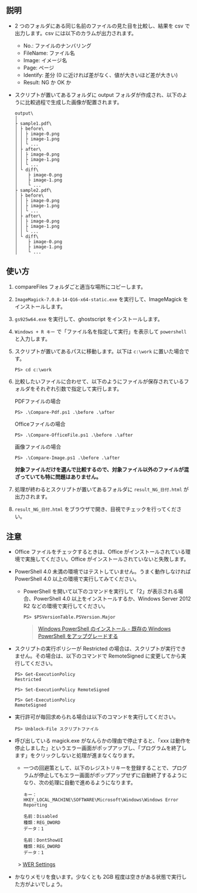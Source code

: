 ## 説明

- 2 つのフォルダにある同じ名前のファイルの見た目を比較し、結果を csv で出力します。csv には以下のカラムが出力されます。

  - No.: ファイルのナンバリング
  - FileName: ファイル名
  - Image: イメージ名
  - Page: ページ
  - Identify: 差分 (0 に近ければ差がなく、値が大きいほど差が大きい)
  - Result: NG か OK か

- スクリプトが置いてあるフォルダに output フォルダが作成され、以下のように比較過程で生成した画像が配置されます。

  ```
  output\
  │
  ├ sample1.pdf\
  │ ├ before\
  │ │ ├ image-0.png
  │ │ ├ image-1.png
  │ │ └ ...
  │ ├ after\
  │ │ ├ image-0.png
  │ │ ├ image-1.png
  │ │ └ ...
  │ └ diff\
  │    ├ image-0.png
  │    ├ image-1.png
  │    └ ...
  ├ sample2.pdf\
  │ ├ before\
  │ │ ├ image-0.png
  │ │ ├ image-1.png
  │ │ └ ...
  │ ├ after\
  │ │ ├ image-0.png
  │ │ ├ image-1.png
  │ │ └ ...
  │ └ diff\
  │    ├ image-0.png
  │    ├ image-1.png
  │    └ ...
  ```

## 使い方

1. compareFiles フォルダごと適当な場所にコピーします。

1. `ImageMagick-7.0.8-14-Q16-x64-static.exe` を実行して、ImageMagick をインストールします。

1. `gs925w64.exe` を実行して、ghostscript をインストールします。

1. `Windows + R キー` で「ファイル名を指定して実行」を表示して `powershell` と入力します。

1. スクリプトが置いてあるパスに移動します。以下は `c:\work` に置いた場合です。

   ```
   PS> cd c:\work
   ```

1. 比較したいファイルに合わせて、以下のようにファイルが保存されているフォルダをそれぞれ引数で指定して実行します。

   PDFファイルの場合
   ```
   PS> .\Compare-Pdf.ps1 .\before .\after
   ```
   Officeファイルの場合
   ```
   PS> .\Compare-OfficeFile.ps1 .\before .\after
   ```
   画像ファイルの場合
   ```
   PS> .\Compare-Image.ps1 .\before .\after
   ```
   **対象ファイルだけを選んで比較するので、対象ファイル以外のファイルが混ざっていても特に問題はありません。**

1. 処理が終わるとスクリプトが置いてあるフォルダに `result_NG_日付.html` が出力されます。

1. `result_NG_日付.html` をブラウザで開き、目視でチェックを行ってください。


## 注意

- Office ファイルをチェックするときは、Office がインストールされている環境で実施してください。Office がインストールされていないと失敗します。

- PowerShell 4.0 未満の環境ではテストしていません。うまく動作しなければ PowerShell 4.0 以上の環境で実行してみてください。

  - PowerShell を開いて以下のコマンドを実行して「2」が表示される場合、PowerShell 4.0 以上をインストールするか、Windows Server 2012 R2 などの環境で実行してください。

    ```
    PS> $PSVersionTable.PSVersion.Major
    ```
    > [Windows PowerShell のインストール - 既存の Windows PowerShell をアップグレードする](https://docs.microsoft.com/ja-jp/powershell/scripting/setup/installing-windows-powershell?view=powershell-6#upgrading-existing-windows-powershell)


- スクリプトの実行ポリシーが Restricted の場合は、スクリプトが実行できません。その場合は、以下のコマンドで RemoteSigned に変更してから実行してください。

  ```
  PS> Get-ExecutionPolicy
  Restricted
  
  PS> Set-ExecutionPolicy RemoteSigned
  
  PS> Get-ExecutionPolicy
  RemoteSigned
  ```

- 実行許可が毎回求められる場合は以下のコマンドを実行してください。

  ```
  PS> Unblock-File スクリプトファイル
  ```

- 呼び出している magick.exe がなんらかの理由で停止すると、「xxx は動作を停止しました」というエラー画面がポップアップし、「プログラムを終了します」をクリックしないと処理が進まなくなります。

  - 一つの回避策として、以下のレジストリキーを登録することで、プログラムが停止してもエラー画面がポップアップせずに自動終了するようになり、次の処理に自動で進めるようになります。


    ```
    キー：
    HKEY_LOCAL_MACHINE\SOFTWARE\Microsoft\Windows\Windows Error Reporting

    名前：Disabled
    種類：REG_DWORD
    データ：1

    名前：DontShowUI
    種類：REG_DWORD
    データ：1
    ```
　　
    > [WER Settings](https://docs.microsoft.com/en-us/windows/desktop/wer/wer-settings)

- かなりメモリを食います。少なくとも 2GB 程度は空きがある状態で実行した方がよいでしょう。





